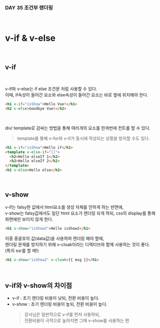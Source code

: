 ### DAY 35 조건부 렌더링

<br>

# v-if & v-else

<br>

## v-if

<br>

v-if와 v-else는 if else 조건문 처럼 사용할 수 있다.<br>
이때, if속성이 들어간 요소와 else속성이 들어간 요소는 바로 옆에 위치해야 한다.

```html
<h1 v-if="isShow">Hello Vue!</h1>
<h2 v-else>Goodbye Vue!</h2>
```

<br>

div/ template로 감싸는 방법을 통해 여러개의 요소를 한꺼번에 컨트롤 할 수 있다.

> template를 통해 v-for와 v-if가 동시에 작성되는 상황을 방지할 수도 있다.

```html
<h1 v-if="isShow">Hello if</h1>
<template v-else-if="[]">
  <h2>Hello elseIf 1</h2>
  <h2>Hello elseIf 2</h2>
</template>
<h2 v-else>Hello else</h2>
```

<br>

## v-show

v-if는 falsy한 값에서 html요소를 생성 자체를 안하게 하는 반면에,<br>
v-show는 falsy값에서도 일단 html 요소가 렌더링 되게 하되, css의 display를 통해 화면에만 보이지 않게 한다.

```html
<h1 v-show="isShow2">Hello isShow2</h1>
```

이중 중괄호의 값(data값)을 사용하여 렌더링 해야 할때,<br>
렌더링 문제를 방지하기 위해 v-cloak이라는 디렉티브와 함께 사용하는 것이 좋다.<br>
(특히 ssr를 할 때!)

```html
<h1 v-show="isShow2" v-cloak>{{ msg }}</h1>
```

<br>

## v-if와 v-show의 차이점

- v-if : 초기 렌더링 비용이 낮되, 전환 비용이 높다.
- v-show : 초기 렌더링 비용이 높되, 전환 비용이 높다.
  > 강사님은 일반적으로 v-if를 먼저 사용하되,<br>
  > 전환비용이 극적으로 높아지면 그때 v-show를 사용하는 편
